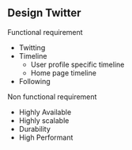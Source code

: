 ## Design Twitter
Functional requirement
- Twitting 
- Timeline
  - User profile specific timeline
  - Home page timeline
- Following

Non functional requirement
- Highly Available
- Highly scalable
- Durability
- High Performant



